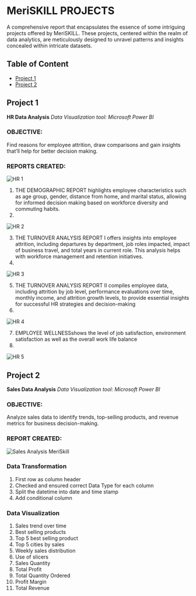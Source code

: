 # MeriSKILL PROJECTS
A comprehensive report that encapsulates the essence of some intriguing projects offered by MeriSKILL. These projects, centered within the realm of data analytics, are meticulously designed to unravel patterns and insights concealed within intricate datasets.

## Table of Content

- [Project 1](#project-1)
- [Project 2](#project-2)

## Project 1
**HR Data Analysis**
*Data Visualization tool: Microsoft Power BI*

### OBJECTIVE:
Find reasons for employee attrition, draw comparisons and gain insights that’ll help for better decision making.

### REPORTS CREATED:

![HR 1](https://github.com/Monday-Ochedi/MeriSKILL-PROJECTS/assets/158220466/f9cde581-4ba0-40a9-9548-91cd24f07718)

1. THE DEMOGRAPHIC REPORT highlights employee characteristics such as age group, gender, distance from home, and marital status, allowing for informed decision making based on workforce diversity and commuting habits.
2. 
![HR 2](https://github.com/Monday-Ochedi/MeriSKILL-PROJECTS/assets/158220466/23ad32ca-68a7-4741-827e-95b6e636acbe)

3. THE TURNOVER ANALYSIS REPORT I offers insights into employee attrition, including departures by department, job roles impacted, impact of business travel, and total years in current role. This analysis helps with workforce management and retention initiatives.
4. 
![HR 3](https://github.com/Monday-Ochedi/MeriSKILL-PROJECTS/assets/158220466/00b25806-a399-4b83-ba16-1a437b27dd67)

5. THE TURNOVER ANALYSIS REPORT II compiles employee data, including attrition by job level, performance evaluations over time, monthly income, and attrition growth levels, to provide essential insights for successful HR strategies and decision-making
6. 
![HR 4](https://github.com/Monday-Ochedi/MeriSKILL-PROJECTS/assets/158220466/90fda5c7-226b-4835-adac-9213565147ac)

7. EMPLOYEE WELLNESSshows the level of job satisfaction, environment satisfaction as well as the overall work life balance
8. 
![HR 5](https://github.com/Monday-Ochedi/MeriSKILL-PROJECTS/assets/158220466/bad8caa4-4081-48a9-bc0f-a115ec930a44)


## Project 2
**Sales Data Analysis**
*Data Visualization tool: Microsoft Power BI*

### OBJECTIVE:
Analyze sales data to identify trends, top-selling products, and revenue metrics for business decision-making.

### REPORT CREATED:

![Sales Analysis MeriSkill](https://github.com/Monday-Ochedi/MeriSKILL-PROJECTS/assets/158220466/fc3d05da-b6c7-429d-b99b-99cb1300f334)


### Data Transformation

1. First row as column header
2. Checked and ensured correct Data Type for each column
3. Split the datetime into date and time stamp
4. Add conditional column

### Data Visualization

1. Sales trend over time
2. Best selling products
3. Top 5 best selling product 
4. Top 5 cities by sales
5. Weekly sales distribution 
6. Use of slicers
7. Sales Quantity
8. Total Profit
9. Total Quantity Ordered
10. Profit Margin
11. Total Revenue
